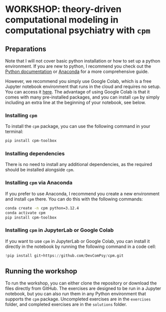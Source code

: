 # WORKSHOP: theory-driven computational modeling in computational psychiatry with `cpm`

## Preparations

Note that I will not cover basic python installation or how to set up a python environment. If you are new to python, I recommend you check out the [Python documentation](https://docs.python.org/3/tutorial/index.html) or [Anaconda](https://www.anaconda.com/docs/getting-started/getting-started) for a more comprehensive guide.

However, we recommend you simply use Google Colab, which is a free Jupyter notebook environment that runs in the cloud and requires no setup. You can access it [here](https://colab.research.google.com/). The advantage of using Google Colab is that it comes with many pre-installed packages, and you can install `cpm` by simply including an extra line at the beginning of your notebook, see below.

### Installing `cpm`

To install the `cpm` package, you can use the following command in your terminal:

```bash
pip install cpm-toolbox
```

### Installing dependencies

There is no need to install any additional dependencies, as the required should be installed alongside `cpm`.

### Installing `cpm` via Anaconda

If you prefer to use Anaconda, I recommend you create a new environment and install `cpm` there. You can do this with the following commands:

```bash
conda create -n cpm python=3.12.4
conda activate cpm
pip install cpm-toolbox
```

### Installing `cpm` in JupyterLab or Google Colab

If you want to use `cpm` in JupyterLab or Google Colab, you can install it directly in the notebook by running the following command in a code cell:

```python
!pip install git+https://github.com/DevComPsy/cpm.git
```

## Running the workshop

To run the workshop, you can either clone the repository or download the files directly from GitHub.
The exercises are designed to be run in a Jupyter notebook, but you can also run them in any Python environment that supports the `cpm` package.
Uncompleted exercises are in the `exercises` folder, and completed exercises are in the `solutions` folder.

